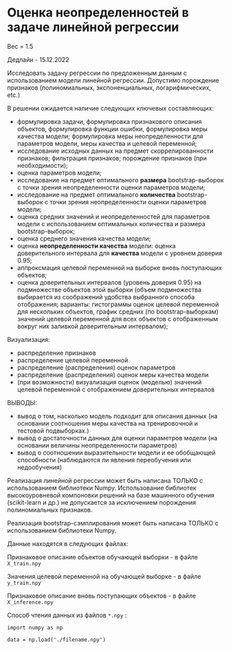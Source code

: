 # Оценка неопределенностей в задаче линейной регрессии

Вес = 1.5

Дедлайн - 15.12.2022

Исследовать задачу регрессии по предложенным данным с использованием модели линейной регрессии. Допустимо порождение признаков (полиномиальных, экспоненциальных, логарифмических, etc.)

В решении ожидается наличие следующих ключевых составляющих:

- формулировка задачи, формулировка признакового описания объектов, формулировка функции ошибки, формулировка меры качества модели; формулировка меры неопределенности для параметров модели, меры качества и целевой переменной;
- исследование исходных данных на предмет скоррелированности признаков; фильтрация признаков; порождение признаков (при необходимости);
- оценка параметров модели;
- исследование на предмет оптимального **размера** bootstrap-выборок с точки зрения неопределенности оценки параметров модели;
- исследование на предмет оптимального **количества** bootstrap-выборок с точки зрения неопределенности оценки параметров модели;
- оценка средних значений и неопределенностей для параметров модели с использованием оптимальных количества и размера bootstrap-выборок;
- оценка среднего значения качества модели;
- оценка **неопределенности качества** модели: оценка доверительного интервала для **качества** модели с уровнем доверия 0.95;
- аппроксмация целевой переменной на выборке вновь поступающих объектов;
- оценка доверительных интервалов (уровень доверия 0.95) на подмножестве объектов этой выборки (объем подмножества выбирается из соображений удобства выбранного способа отображения; варианты: гистограммы оценок целевой переменной для нескольких объектов, график средних (по bootstrap-выборкам) значений целевой переменной для всех объектов с отображенным вокруг них заливкой доверительным интервалом);



Визуализация:

- распределение признаков
- распределение целевой переменной
- распределение (распределения) оценок параметров
- распределение (распределения) оценок меры качества модели
- (при возможности) визуализация оценок (моделью) значений целевой переменной с отображением доверительных интервалов



ВЫВОДЫ:

- вывод о том, насколько модель подходит для описания данных (на основании соотношения меры качества на тренировочной и тестовой подвыборках.)
- вывод о достаточности данных для оценки параметров модели (на основании величины неопределенности параметров)
- вывод о соотношении выразительности модели и ее обобщающей способности (наблюдаются ли явления переобучения или недообучения)



Реализация линейной регрессии может быть написана ТОЛЬКО с использованием библиотеки Numpy. Использование библиотек высокоуровневой компоновки решений на базе машинного обучения (scikit-learn и др.) не допускается за исключением порождения полиномиальных признаков.

Реализация bootstrap-сэмплирования может быть написана ТОЛЬКО с использованием библиотеки Numpy.





Данные находятся в следующих файлах:

Признаковое описание объектов обучающей выборки - в файле `X_train.npy`

Значения целевой переменной на обучающей выборке - в файле `y_train.npy`

Признаковое описание вновь поступающих объектов - в файле `X_inference.npy`

Способ чтения данных из файлов `*.npy` :

```
import numpy as np

data = np.load('./filename.npy')
```